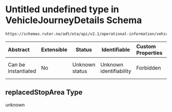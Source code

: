 # Untitled undefined type in VehicleJourneyDetails Schema

```txt
https://schemas.ruter.no/adt/ota/api/v2.1/operational-information/vehicle-journey-details.json#/examples/0/calls/1/replacedStopArea
```




| Abstract            | Extensible | Status         | Identifiable            | Custom Properties | Additional Properties | Access Restrictions | Defined In                                                                                                                 |
| :------------------ | ---------- | -------------- | ----------------------- | :---------------- | --------------------- | ------------------- | -------------------------------------------------------------------------------------------------------------------------- |
| Can be instantiated | No         | Unknown status | Unknown identifiability | Forbidden         | Allowed               | none                | [vehicle-journey-details.json\*](../../schema/operational-information/vehicle-journey-details.json "open original schema") |

## replacedStopArea Type

unknown
